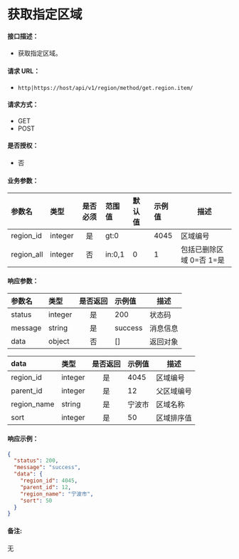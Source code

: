 # 获取指定区域

#### 接口描述：
- 获取指定区域。

#### 请求 URL：
- `http|https://host/api/v1/region/method/get.region.item/`

#### 请求方式：
- GET
- POST

#### 是否授权：
- 否

#### 业务参数：
|参数名|类型|是否必须|范围值|默认值|示例值|描述|
|:----|:---|:---:|:-----|:-----|:-----|-----|
|region_id |integer |是 |gt:0 | |4045 |区域编号 |
|region_all |integer |否 |in:0,1 |0 |1 |包括已删除区域 0=否 1=是 |

#### 响应参数：
|参数名|类型|是否返回|示例值|描述|
|:-----|:-----|:---:|:-----|-----|
|status |integer |是 |200 |状态码 |
|message |string |是 |success |消息信息 |
|data |object |否 |[] |返回对象 |

|data|类型|是否返回|示例值|描述|
|:-----|:-----|:---:|:-----|-----|
|region_id |integer |是 |4045 |区域编号 |
|parent_id |integer |是 |12 |父区域编号 |
|region_name |string |是 |宁波市 |区域名称 |
|sort |integer |是 |50 |区域排序值 |

#### 响应示例：
```json
{
  "status": 200,
  "message": "success",
  "data": {
    "region_id": 4045,
    "parent_id": 12,
    "region_name": "宁波市",
    "sort": 50
  }
}
```

#### 备注:
无